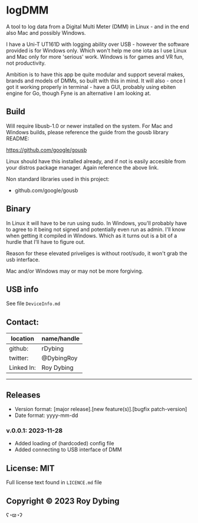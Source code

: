 # logDMM

A tool to log data from a Digital Multi Meter (DMM) in Linux - and in the end also Mac and possibly Windows.

I have a Uni-T UT161D with logging ability over USB - however the software provided is for Windows only. Which won't help me one iota as I use Linux and Mac only for more 'serious' work. Windows is for games and VR fun, not productivity.

Ambition is to have this app be quite modular and support several makes, brands and models of DMMs, so built with this in mind. It will also - once I got it working properly in terminal - have a GUI, probably using ebiten engine for Go, though Fyne is an alternative I am looking at.

## Build

Will require libusb-1.0 or newer installed on the system. For Mac and Windows builds, please reference the guide from the gousb library README:

https://github.com/google/gousb

Linux should have this installed already, and if not is easily accesible from your distros package manager. Again reference the above link.

Non standard libraries used in this project:

- github.com/google/gousb

## Binary

In Linux it will have to be run using sudo. In Windows, you'll probably have to agree to it being not signed and potentially even run as admin. I'll know when getting it compiled in Windows. Which as it turns out is a bit of a hurdle that I'll have to figure out.

Reason for these elevated priveliges is without root/sudo, it won't grab the usb interface.

Mac and/or Windows may or may not be more forgiving.

## USB info

See file `DeviceInfo.md`

## Contact:

location   | name/handle
-----------|---------
github:    | rDybing
twitter:   | @DybingRoy
Linked In: | Roy Dybing

---

## Releases

- Version format: [major release].[new feature(s)].[bugfix patch-version]
- Date format: yyyy-mm-dd

### v.0.0.1: 2023-11-28

- Added loading of (hardcoded) config file
- Added connecting to USB interface of DMM

## License: MIT

Full license text found in `LICENCE.md` file

## Copyright © 2023 Roy Dybing

ʕ◔ϖ◔ʔ